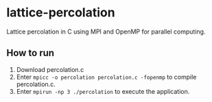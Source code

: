 # lattice-percolation
Lattice percolation in C using MPI and OpenMP for parallel computing.

## How to run
1. Download percolation.c
2. Enter `mpicc -o percolation percolation.c -fopenmp` to compile percolation.c.
3. Enter `mpirun -np 3 ./percolation` to execute the application.

